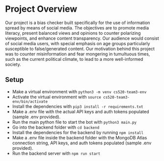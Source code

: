 # Project Overview
Our project is a bias checker built specifically for the use of information spread by means of social media. The objectives are to promote media literacy, present balanced views and opinions to counter polarizing viewpoints, and enhance content transparency. Our audience would consist of social media users, with special emphasis on age groups particularly susceptible to false/generated content. Our motivation behind this project was to counter misinformation and fear mongering in tumultuous times, such as the current political climate, to lead to a more well-informed society.

## Setup

- Make a virtual environment with `python3 -m venv cs520-team3-env`
- Activate the virtual environment with `source cs520-team3-env/bin/activate`
- Install the dependencies with `pip3 install -r requirements.txt`
- Make a .env file with the actual API keys and auth tokens populated (sample .env provided).
- Run the main python file to start the bot with `python3 main.py`
- Go into the backend folder with `cd backend`
- Install the dependencies for the backend by running `npm install`
- Make a .env file inside the backend folder with the MongoDB Atlas connection string, API keys, and auth tokens populated (sample .env provided).
- Run the backend server with `npm run start`
